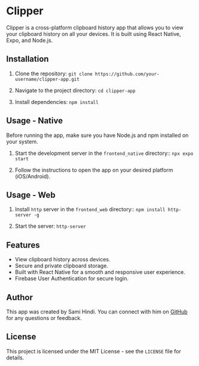 # Clipper

Clipper is a cross-platform clipboard history app that allows you to view your clipboard history on all your devices. It is built using React Native, Expo, and Node.js.

## Installation

1. Clone the repository:
   `git clone https://github.com/your-username/clipper-app.git`

2. Navigate to the project directory:
   `cd clipper-app`

3. Install dependencies:
   `npm install`

## Usage - Native

Before running the app, make sure you have Node.js and npm installed on your system.

1. Start the development server in the `frontend_native` directory::
   `npx expo start`

2. Follow the instructions to open the app on your desired platform (iOS/Android).

## Usage - Web

1. Install `http` server in the `frontend_web` directory::
   `npm install http-server -g`

2. Start the server:
   `http-server`

## Features

- View clipboard history across devices.
- Secure and private clipboard storage.
- Built with React Native for a smooth and responsive user experience.
- Firebase User Authentication for secure login.

## Author

This app was created by Sami Hindi. You can connect with him on [GitHub](https://github.com/fujiwarachoki) for any questions or feedback.

## License

This project is licensed under the MIT License - see the `LICENSE` file for details.
